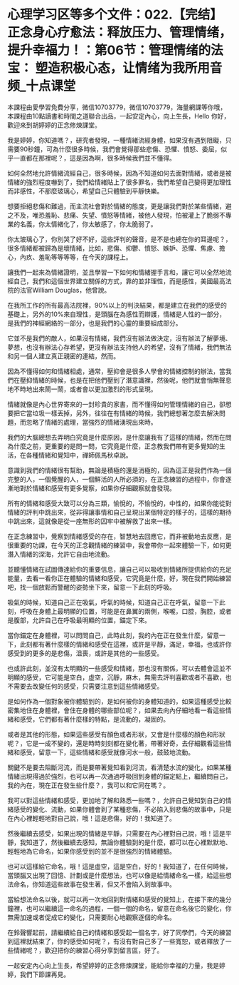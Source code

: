 # 心理学习区等多个文件：022.【完结】正念身心疗愈法：释放压力、管理情绪，提升幸福力！：第06节：管理情绪的法宝： 塑造积极心态，让情绪为我所用音频_十点课堂

本課程由愛學習免費分享，微信10703779，微信10703779，海量網課等你哦，本課程由10點讀書和時間之道聯合出品，一起安定內心，向上生長，Hello 你好，歡迎來到胡婷婷的正念修煉課堂。

我是婷婷，你知道嗎？，研究者發現，一種情緒流經身體，如果沒有遇到阻礙，只需要90秒鐘，可為什麼很多時候，我們會覺得那些悲傷、恐懼、憤怒、委屈，似乎一直都在那裡呢？，這是因為啊，很多時候我們並不懂得。

如何全然地允許情緒流經自己，很多時候，因為不知道如何去面對情緒，或者是被情緒的強烈程度嚇到了，我們給情緒貼上了很多罪名，我們希望自己變得更加理性而非感性，不那麼玻璃心，希望自己只體驗到平靜快樂。

想要拒絕悲傷和難過，而主流社會對於情緒的態度，更是讓我們對於某些情緒，避之不及，唯恐羞恥、悲痛、失望、憤怒等情緒，被他人發現，怕被灌上了脆弱不專業的名義，你太情緒化了，你太敏感了，你太脆弱了。

你太玻璃心了，你別哭了好不好，這些評判的聲音，是不是也總在你的耳邊呢？，很多情緒都被歸為是壞情緒，比如，悲傷、抑鬱、憤怒、嫉妒、恐懼、焦慮、擔心，內疚、羞恥等等等等，在今天的課程上。

讓我們一起來為情緒證明，並且學習一下如何和情緒握手言和，讓它可以全然地流經自己，我們和這個世界建立關係的方式，靠的並非理性，而是感性，美國最高法院的法官William Douglas，他曾說。

在我所工作的所有最高法院裡，90%以上的判決結果，都是建立在我們的感受的基礎上，另外的10%來自理性，是頭腦在為感性而辯護，情緒是人性的一部分，是我們的神經網絡的一部分，也是我們的心靈的重要組成部分。

它並不是我們的敵人，如果沒有情緒，我們沒有辦法做決定，沒有辦法了解夢境、夢想，也沒有辦法心存希望，更沒有辦法支持他人的希望，沒有了情緒，我們無法和另一個人建立真正親密的連結，然而。

因為不懂得如何和情緒相處，通常，壓抑會是很多人學會的情緒控制的辦法，當我們在壓抑情緒的時候，也是在把他們壓到了潛意識裡，然後呢，他們就會悄無聲息地不時地出來鬧一鬧，或者會以更加激烈的形式呈現。

情緒就像是內心世界寄來的一封珍貴的家書，而不懂得如何管理情緒的自己，卻想要把它當垃圾一樣丟掉，另外，往往在有情緒的時候，我們總想著怎麼去解決問題，而忽略了情緒的處理，當強烈的情緒湧現出來時。

我們的大腦總想去弄明白究竟是什麼原因，是什麼讓我有了這樣的情緒，然而在問為什麼之前，更重要的是問一問，它究竟是什麼，正念教我們帶有更多覺知的生活，在各種情緒和覺知中，禪師佩馬秋卓說。

意識到我們的情緒很有幫助，無論是積極的還是消極的，因為這正是我們作為一個完整的人，一個覺醒的人，一個鮮活的人所必須的，在正念練習的過程中，你會逐漸地對於情緒和感受有更多覺察，如果你仔細觀察就會發現。

所有的情緒和感受大致可以分為三類，愉悅的，不愉悅的，中性的，如果你能從對情緒的評判中跳出來，從非得讓事情和自己呈現出某個特定的樣子的，這樣的期待中跳出來，這就像是從一座無形的囚牢中被解救了出來一樣。

在正念練習中，覺察到情緒感受的存在，智慧地去回應它，而非被動地去反應，是很重要的功課，在今天的正念觀情緒的練習中，我會帶你一起來體驗一下，如何更潛入情緒的深海，允許它自由地流動。

並聽懂情緒在試圖傳達給你的重要信息，讓自己可以吸收到情緒所提供給你的充足能量，去看一看你正在體驗的情緒和感受，它究竟是什麼，好，現在我們開始練習吧，找一個放鬆而警醒的姿勢坐下來，留意一下此刻的呼吸。

吸氣的時候，知道自己正在吸氣，呼氣的時候，知道自己正在呼氣，留意一下此刻，呼吸在身體上最明顯的位置，可能是在鼻翼的兩側，喉嚨，口腔，胸腔，或者是腹部，允許自己在呼吸最明顯的位置，錨定下來。

當你錨定在身體裡，可以問問自己，此時此刻，我的內在正在發生什麼，留意一下，此刻都有著什麼樣的情緒和感受在這裡，或許是平靜，滿足，幸福，也或許你感受到的更多的是悲傷，沮喪，或許是其他的一些感受。

也或許此刻，並沒有太明顯的一些感受和情緒，那也沒有關係，可以去體會這並不明顯的感受，它可能是空白，虛空，沉靜，麻木，無需去評判喜歡或者不喜歡，也不需要去改變任何的感受，只需要注意到這些情緒感受。

是如何作為一個對象被你體驗到的，是如何被你的身體知道的，如果這種感受比較密集地住在身體裡，會住在身體的哪些部位呢？，如果去向內仔細地看一看這些情緒和感受，它們都有著什麼樣的特點，是流動的，凝固的。

或者是其他的形態，如果這些感受有顏色或者形狀，又會是什麼樣的顏色和形狀呢？，它是一成不變的，還是時時刻刻都在變化著，帶著好奇，去仔細觀看這些情緒和感受，留意一下，這些情緒和感受就像河水一般，鼓鼓地流動。

關鍵不是要去阻斷河流，而是要帶著覺知看到河流，看清楚水流的變化，如果某種情緒出現得過於強烈，也可以再一次通過呼吸回到身體的錨定點上，繼續問自己，我的內在，現在正在發生些什麼？，我可以和它同在嗎？。

我可以對這些情緒和感受，更加地了解和熟悉一些嗎？，允許自己覺知到自己的情緒感受的變化、流動，如果你體會到了某種悲傷，不必陷入到悲傷的故事中，只是在內心裡輕輕地對自己說，哦！這是悲傷，好的！我知道了。

然後繼續去感受，如果出現的情緒是平靜，只需要在內心裡對自己說，哦！這是平靜，我知道了，然後繼續去感知，無論你體驗到的是什麼，都可以在心裡默默地、輕輕地為它命名，如果你感受到的並不是很強烈的情緒體驗。

也可以這樣給它命名，哦！這是虛空，這是空白，好的！我知道了，在任何時候，當頭腦又出現了回憶、計劃或是什麼想法，也可以像是給情緒命名一樣，給這些想法命名，你知道這些故事在發生著，但又不會陷入到故事中。

當給想法命名以後，就可以再一次地回到對情緒和感受的覺知上，在接下來的幾分鐘裡，也可以繼續這一命名的過程，一個一個的命名，留意在命名後它的變化，你無需加速或者促成它的變化，只需要耐心地觀察逐個的命名。

在鈴聲響起前，請繼續給自己的情緒和感受起一個名字，好了同學們，今天的練習到這裡就結束了，你的感受如何呢？，有沒有對自己多了一些寬恕，或者釋放了一些情緒呢？，歡迎把你的練習心得分享到留言區，好了。

一起安定內心向上生長，希望婷婷的正念修煉課堂，能給你幸福的力量，我是婷婷，我們下節課再見。